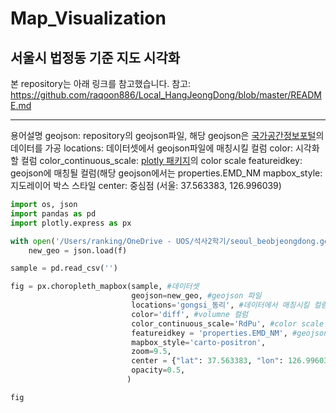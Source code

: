 # Map_Visualization
## 서울시 법정동 기준 지도 시각화


본 repository는 아래 링크를 참고했습니다.
참고: https://github.com/raqoon886/Local_HangJeongDong/blob/master/README.md

____
용어설명
geojson: repository의 geojson파일, 해당 geojson은 [국가공간정보포털](http://data.nsdi.go.kr/dataset)의 데이터를 가공
locations: 데이터셋에서 geojson파일에 매칭시킬 컬럼
color: 시각화 할 컬럼
color_continuous_scale: [plotly 패키지](http://data.nsdi.go.kr/dataset)의 color scale
featureidkey: geojson에 매칭될 컬럼(해당 geojson에서는 properties.EMD_NM
mapbox_style: 지도레이어 박스 스타일
center: 중심점 (서울: 37.563383, 126.996039)

```python
import os, json
import pandas as pd
import plotly.express as px

with open('/Users/ranking/OneDrive - UOS/석사2학기/seoul_beobjeongdong.geojson','r') as f:
    new_geo = json.load(f)

sample = pd.read_csv('')

fig = px.choropleth_mapbox(sample, #데이터셋
                           geojson=new_geo, #geojson 파일
                           locations='gongsi_동리', #데이터에서 매칭시킬 컬럼 지정
                           color='diff', #volumne 컬럼
                           color_continuous_scale='RdPu', #color scale
                           featureidkey = 'properties.EMD_NM', #geojson에서 매칭시킬 컬럼 지정
                           mapbox_style='carto-positron',
                           zoom=9.5,
                           center = {"lat": 37.563383, "lon": 126.996039}, #중심점 = 서울
                           opacity=0.5,
                          )

fig
```
